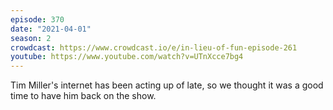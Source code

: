 ```yaml
---
episode: 370
date: "2021-04-01"
season: 2
crowdcast: https://www.crowdcast.io/e/in-lieu-of-fun-episode-261
youtube: https://www.youtube.com/watch?v=UTnXcce7bg4
---
```

Tim Miller's internet has been acting up of late, so we thought it was a good time to have him back on the show.
